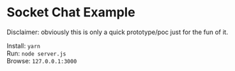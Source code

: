 # Socket Chat Example

Disclaimer: obviously this is only a quick prototype/poc just for the fun of it.

Install: `yarn`  
Run: `node server.js`  
Browse: `127.0.0.1:3000`  
